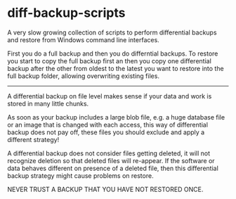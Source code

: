 # diff-backup-scripts
A very slow growing collection of scripts to perform differential backups and restore from Windows command line interfaces.

First you do a full backup and then you do differntial backups. To restore you start to copy the full backup first an then you copy one differential backup after the other from oldest to the latest you want to restore into the full backup folder, allowing overwriting existing files.

---

A differential backup on file level makes sense if your data and work is stored in many little chunks.

As soon as your backup includes a large blob file, e.g. a huge database file or an image that is changed with each access, this way of differential backup does not pay off, these files you should exclude and apply a different strategy!

A differential backup does not consider files getting deleted, it will not recognize deletion so that deleted files will re-appear. If the software or data behaves different on presence of a deleted file, then this differential backup strategy might cause problems on restore.

NEVER TRUST A BACKUP THAT YOU HAVE NOT RESTORED ONCE.